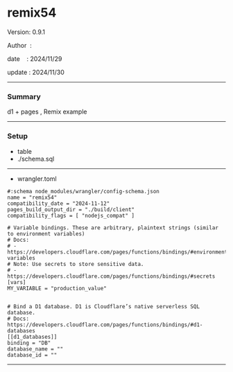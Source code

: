 # remix54

 Version: 0.9.1

 Author  :

 date    : 2024/11/29 

 update  : 2024/11/30 

***
### Summary

d1 + pages , Remix example

***
### Setup

* table
* ./schema.sql

***
* wrangler.toml

```
#:schema node_modules/wrangler/config-schema.json
name = "remix54"
compatibility_date = "2024-11-12"
pages_build_output_dir = "./build/client"
compatibility_flags = [ "nodejs_compat" ]

# Variable bindings. These are arbitrary, plaintext strings (similar to environment variables)
# Docs:
# - https://developers.cloudflare.com/pages/functions/bindings/#environment-variables
# Note: Use secrets to store sensitive data.
# - https://developers.cloudflare.com/pages/functions/bindings/#secrets
[vars]
MY_VARIABLE = "production_value"


# Bind a D1 database. D1 is Cloudflare’s native serverless SQL database.
# Docs: https://developers.cloudflare.com/pages/functions/bindings/#d1-databases
[[d1_databases]]
binding = "DB"
database_name = ""
database_id = ""

```
***
